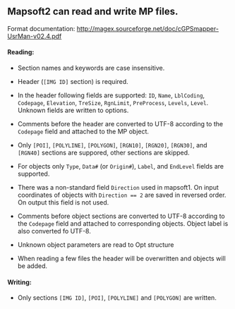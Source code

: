 ## Mapsoft2 can read and write MP files.


Format documentation:
http://magex.sourceforge.net/doc/cGPSmapper-UsrMan-v02.4.pdf

#### Reading:

- Section names and keywords are case insensitive.

- Header (`[IMG ID]` section) is required.

- In the header following fields are supported: `ID`, `Name`,
  `LblCoding`, `Codepage`, `Elevation`, `TreSize`, `RgnLimit`,
  `PreProcess`, `Levels`, `Level`. Unknown fields are written to options.

- Comments before the header are converted to UTF-8 according to the
  `Codepage` field and attached to the MP object.

- Only `[POI]`, `[POLYLINE]`, `[POLYGON]`,
  `[RGN10]`, `[RGN20]`, `[RGN30]`, and `[RGN40]`
  sections are suppored, other sections are skipped.

- For objects only `Type`, `Data#` (or `Origin#`), `Label`,
  and `EndLevel` fields are supported.

- There was a non-standard field `Direction` used in mapsoft1.
  On input coordinates of objects with `Direction == 2`
  are saved in reversed order. On output this field is not used.

- Comments before object sections are converted to UTF-8 according to the
  `Codepage` field and attached to corresponding objects. Object label is
  also converted fo UTF-8.

- Unknown object parameters are read to Opt structure

- When reading a few files the header will be overwritten and
  objects will be added.

#### Writing:

- Only sections `[IMG ID]`, `[POI]`, `[POLYLINE]` and `[POLYGON]` are written.



